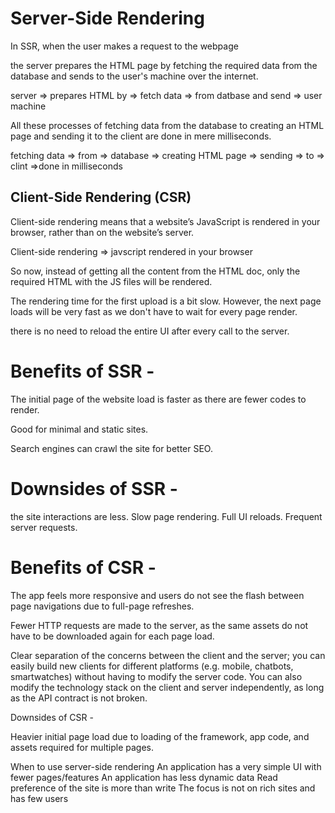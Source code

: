 # Server-Side Rendering

In SSR, when the user makes a request to the webpage

the server prepares the HTML page by fetching the required data from the database and sends to the user's machine over the internet.

server => prepares HTML by => fetch data => from datbase and send => user machine

All these processes of fetching data from the database to creating an HTML page and sending it to the client are done in mere milliseconds.

fetching data => from => database => creating HTML page => sending => to => clint =>done in milliseconds



Client-Side Rendering (CSR)
---------------------------
Client-side rendering means that a website’s JavaScript is rendered in your browser, rather than on the website’s server.

Client-side rendering => javscript rendered in your browser 

So now, instead of getting all the content from the HTML doc, only the required HTML with the JS files will be rendered. 

The rendering time for the first upload is a bit slow. However, the next page loads will be very fast as we don't have to wait for every page render.

there is no need to reload the entire UI after every call to the server.

# Benefits of SSR -

The initial page of the website load is faster as there are fewer codes to render.

Good for minimal and static sites.

Search engines can crawl the site for better SEO.

# Downsides of SSR -

the site interactions are less.
Slow page rendering.
Full UI reloads.
Frequent server requests.

# Benefits of CSR -

The app feels more responsive and users do not see the flash between page navigations due to full-page refreshes.

Fewer HTTP requests are made to the server, as the same assets do not have to be downloaded again for each page load.

Clear separation of the concerns between the client and the server; you can easily build new clients for different platforms (e.g. mobile, chatbots, smartwatches) without having to modify the server code. You can also modify the technology stack on the client and server independently, as long as the API contract is not broken.

Downsides of CSR -

Heavier initial page load due to loading of the framework, app code, and assets required for multiple pages.

When to use server-side rendering
An application has a very simple UI with fewer pages/features
An application has less dynamic data
Read preference of the site is more than write
The focus is not on rich sites and has few users
